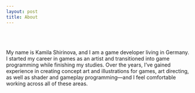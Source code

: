 ```yaml
---
layout: post
title: About
---
```



<div style="height: 50px;"></div>

<div style="widht: 100%;">
My name is Kamila Shirinova, and I am a game developer living in Germany. I started my career in games as an artist and transitioned into game programming while finishing my studies. Over the years, I’ve gained experience in creating concept art and illustrations for games, art directing, as well as shader and gameplay programming—and I feel comfortable working across all of these areas.
</div>

<div style="height: 50px;"></div>

<div style="/* text-align: center; object-fit: cover; object-position: center; justify-content: center;  */width: 100%; display: flex; /*  gap: 1em; */ ">
  <div class="LI-profile-badge-container">
    <div class="LI-profile-badge"
        data-version="v1"
        data-size="medium"
        data-locale="en_US"
        data-type="horizontal"
        data-theme="light"
        data-vanity="kamilashi">
        <a class="LI-simple-link" href="https://www.linkedin.com/in/kamilashi/"></a>
        </div>
    </div>
<!--     <div style="display: flex; align-items: center; gap: 1em; border: 1px solid #ccc; padding: 1em; border-radius: 8px; max-width: 300px; background-color: #f9f9f9;">
    <img src="https://cdnb.artstation.com/p/users/avatars/000/266/581/large/ee56682edc42b77b74262cd6b7b86cb3.jpg?1648667710" alt="ArtStation Profile Image" style="width: 40px; height: 40px; border-radius: 50%;">
        <div>
            <a href="https://hgw27.artstation.com/" target="_blank" style="font-weight: bold; text-decoration: none; color: #333;">
            Art Portfolio
            </a><br>
            <span style="color: #777;">View Profile</span>
        </div>
    </div> -->
</div>
<script type="text/javascript" src="https://platform.linkedin.com/badges/js/profile.js" async defer></script>




